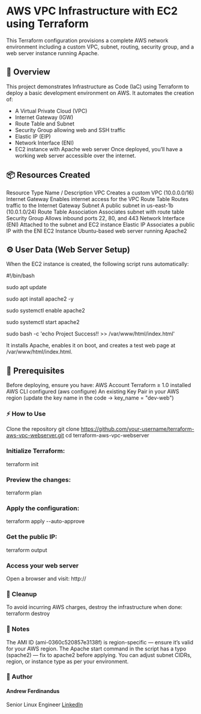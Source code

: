 # AWS VPC Infrastructure with EC2 using Terraform

This Terraform configuration provisions a complete AWS network environment including a custom VPC, subnet, routing, security group, and a web server instance running Apache.

## 🚀 Overview
This project demonstrates Infrastructure as Code (IaC) using Terraform to deploy a basic development environment on AWS.
It automates the creation of:

- A Virtual Private Cloud (VPC)
- Internet Gateway (IGW)
- Route Table and Subnet
- Security Group allowing web and SSH traffic
- Elastic IP (EIP)
- Network Interface (ENI)
- EC2 instance with Apache web server
Once deployed, you’ll have a working web server accessible over the internet.

## 📦 Resources Created
Resource Type	            Name / Description
VPC	                      Creates a custom VPC (10.0.0.0/16)
Internet Gateway	        Enables internet access for the VPC
Route Table	              Routes traffic to the Internet Gateway
Subnet	                  A public subnet in us-east-1b (10.0.1.0/24)
Route Table Association	  Associates subnet with route table
Security Group	          Allows inbound ports 22, 80, and 443
Network Interface (ENI)	  Attached to the subnet and EC2 instance
Elastic IP	              Associates a public IP with the ENI
EC2 Instance	            Ubuntu-based web server running Apache2

## ⚙️ User Data (Web Server Setup)
When the EC2 instance is created, the following script runs automatically:

#!/bin/bash

sudo apt update

sudo apt install apache2 -y

sudo systemctl enable apache2

sudo systemctl start apache2

sudo bash -c 'echo Project Success!! >> /var/www/html/index.html'


It installs Apache, enables it on boot, and creates a test web page at /var/www/html/index.html.

## 🧩 Prerequisites

Before deploying, ensure you have:
AWS Account
Terraform ≥ 1.0 installed
AWS CLI configured (aws configure)
An existing Key Pair in your AWS region (update the key name in the code → key_name = "dev-web")

### ⚡ How to Use
Clone the repository
git clone https://github.com/your-username/terraform-aws-vpc-webserver.git
cd terraform-aws-vpc-webserver

### Initialize Terraform:
terraform init

### Preview the changes:
terraform plan

### Apply the configuration:
terraform apply --auto-approve

### Get the public IP:
terraform output

### Access your web server
Open a browser and visit:
http://<your-elastic-ip>

### 🧹 Cleanup
To avoid incurring AWS charges, destroy the infrastructure when done:
terraform destroy

### 🧠 Notes

The AMI ID (ami-0360c520857e3138f) is region-specific — ensure it’s valid for your AWS region.
The Apache start command in the script has a typo (spache2) — fix to apache2 before applying.
You can adjust subnet CIDRs, region, or instance type as per your environment.

### 📘 Author

#### Andrew Ferdinandus
Senior Linux Engineer
[LinkedIn](https://www.linkedin.com/in/andrew-ferdinandus/)


